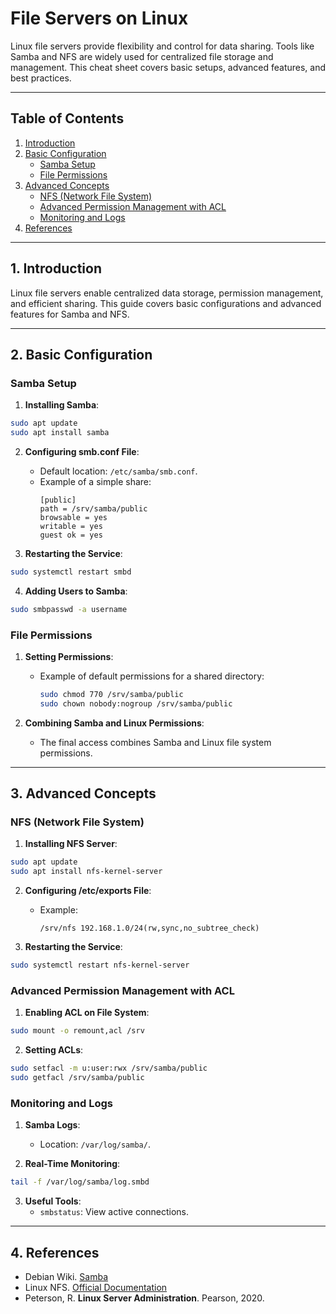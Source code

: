 # File Servers on Linux

Linux file servers provide flexibility and control for data sharing. Tools like Samba and NFS are widely used for centralized file storage and management. This cheat sheet covers basic setups, advanced features, and best practices.

---

## Table of Contents

1. [Introduction](#introduction)
2. [Basic Configuration](#basic-configuration)
   - [Samba Setup](#samba-setup)
   - [File Permissions](#file-permissions)
3. [Advanced Concepts](#advanced-concepts)
   - [NFS (Network File System)](#nfs-network-file-system)
   - [Advanced Permission Management with ACL](#advanced-permission-management-with-acl)
   - [Monitoring and Logs](#monitoring-and-logs)
4. [References](#references)

---

## 1. Introduction

Linux file servers enable centralized data storage, permission management, and efficient sharing. This guide covers basic configurations and advanced features for Samba and NFS.

---

## 2. Basic Configuration

### Samba Setup

1. **Installing Samba**:

```bash
sudo apt update
sudo apt install samba
```

2. **Configuring smb.conf File**:
   - Default location: `/etc/samba/smb.conf`.
   - Example of a simple share:
     ```
     [public]
     path = /srv/samba/public
     browsable = yes
     writable = yes
     guest ok = yes
     ```

3. **Restarting the Service**:

```bash
sudo systemctl restart smbd
```

4. **Adding Users to Samba**:

```bash
sudo smbpasswd -a username
```

### File Permissions

1. **Setting Permissions**:
   - Example of default permissions for a shared directory:
     ```bash
     sudo chmod 770 /srv/samba/public
     sudo chown nobody:nogroup /srv/samba/public
     ```

2. **Combining Samba and Linux Permissions**:
   - The final access combines Samba and Linux file system permissions.

---

## 3. Advanced Concepts

### NFS (Network File System)

1. **Installing NFS Server**:

```bash
sudo apt update
sudo apt install nfs-kernel-server
```

2. **Configuring /etc/exports File**:
   - Example:
     ```
     /srv/nfs 192.168.1.0/24(rw,sync,no_subtree_check)
     ```

3. **Restarting the Service**:

```bash
sudo systemctl restart nfs-kernel-server
```

### Advanced Permission Management with ACL

1. **Enabling ACL on File System**:

```bash
sudo mount -o remount,acl /srv
```

2. **Setting ACLs**:

```bash
sudo setfacl -m u:user:rwx /srv/samba/public
sudo getfacl /srv/samba/public
```

### Monitoring and Logs

1. **Samba Logs**:
   - Location: `/var/log/samba/`.

2. **Real-Time Monitoring**:

```bash
tail -f /var/log/samba/log.smbd
```

3. **Useful Tools**:
   - `smbstatus`: View active connections.

---

## 4. References

- Debian Wiki. [Samba](https://wiki.debian.org/Samba)
- Linux NFS. [Official Documentation](http://nfs.sourceforge.net/)
- Peterson, R. **Linux Server Administration**. Pearson, 2020.
